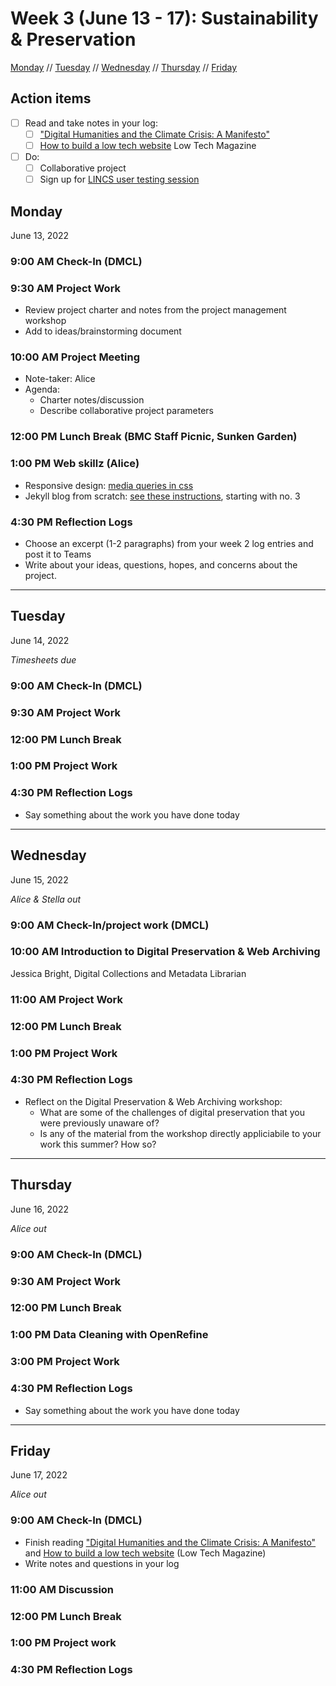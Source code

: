 # Week 3 (June 13 - 17): Sustainability & Preservation

[Monday](#monday) // [Tuesday](#tuesday) // [Wednesday](#wednesday) // [Thursday](#thursday) // [Friday](#friday)

## Action items
- [ ] Read and take notes in your log:
  - [ ] ["Digital Humanities and the Climate Crisis: A Manifesto"](https://dhc-barnard.github.io/dhclimate/)
  - [ ] [How to build a low tech website](https://solar.lowtechmagazine.com/2018/09/how-to-build-a-lowtech-website/) Low Tech Magazine
- [ ] Do:
  - [ ] Collaborative project
  - [ ] Sign up for [LINCS user testing session](https://lincsproject.ca/research-participants-needed/)

## Monday
June 13, 2022

### 9:00 AM Check-In (DMCL)

### 9:30 AM Project Work
- Review project charter and notes from the project management workshop
- Add to ideas/brainstorming document

### 10:00 AM Project Meeting
- Note-taker: Alice
- Agenda:
  - Charter notes/discussion
  - Describe collaborative project parameters

### 12:00 PM Lunch Break (BMC Staff Picnic, Sunken Garden)

### 1:00 PM Web skillz (Alice)
- Responsive design: [media queries in css](https://www.w3schools.com/cssref/css3_pr_mediaquery.asp)
- Jekyll blog from scratch: [see these instructions](https://jekyllrb.com/docs/), starting with no. 3

### 4:30 PM Reflection Logs
- Choose an excerpt (1-2 paragraphs) from your week 2 log entries and post it to Teams
- Write about your ideas, questions, hopes, and concerns about the project.

---

## Tuesday
June 14, 2022

*Timesheets due*

### 9:00 AM Check-In (DMCL)

### 9:30 AM Project Work

### 12:00 PM Lunch Break

### 1:00 PM Project Work

### 4:30 PM Reflection Logs
- Say something about the work you have done today

---

## Wednesday
June 15, 2022

*Alice & Stella out*

### 9:00 AM Check-In/project work (DMCL)

### 10:00 AM Introduction to Digital Preservation & Web Archiving
Jessica Bright, Digital Collections and Metadata Librarian

### 11:00 AM Project Work

### 12:00 PM Lunch Break

### 1:00 PM Project Work

### 4:30 PM Reflection Logs
- Reflect on the Digital Preservation & Web Archiving workshop:
  - What are some of the challenges of digital preservation that you were previously unaware of?
  - Is any of the material from the workshop directly appliciabile to your work this summer? How so?

---

## Thursday

June 16, 2022

*Alice out*

### 9:00 AM Check-In (DMCL)

### 9:30 AM Project Work

### 12:00 PM Lunch Break

### 1:00 PM Data Cleaning with OpenRefine

### 3:00 PM Project Work

### 4:30 PM Reflection Logs
- Say something about the work you have done today

---

## Friday

June 17, 2022

*Alice out*

### 9:00 AM Check-In (DMCL)

- Finish reading ["Digital Humanities and the Climate Crisis: A Manifesto"](https://dhc-barnard.github.io/dhclimate/) and [How to build a low tech website](https://solar.lowtechmagazine.com/2018/09/how-to-build-a-lowtech-website/) (Low Tech Magazine)
- Write notes and questions in your log

### 11:00 AM Discussion

### 12:00 PM Lunch Break

### 1:00 PM Project work

### 4:30 PM Reflection Logs

